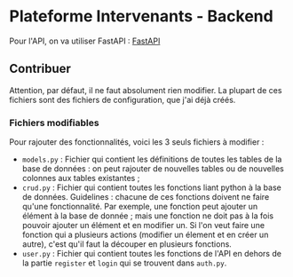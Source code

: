 # Plateforme Intervenants - Backend

Pour l'API, on va utiliser FastAPI : 
[FastAPI](https://fastapi.tiangolo.com/)

## Contribuer

Attention, par défaut, il ne faut absolument rien modifier. La plupart de ces fichiers sont des fichiers de configuration, que j'ai déjà créés. 

### Fichiers modifiables 

Pour rajouter des fonctionnalités, voici les 3 seuls fichiers à modifier :
- `models.py` : Fichier qui contient les définitions de toutes les tables de la base de données : on peut rajouter de nouvelles tables ou de nouvelles colonnes aux tables existantes ;
- `crud.py` : Fichier qui contient toutes les fonctions liant python à la base de données. Guidelines : chacune de ces fonctions doivent ne faire qu'une fonctionnalité. Par exemple, une fonction peut ajouter un élément à la base de donnée ; mais une fonction ne doit pas à la fois pouvoir ajouter un élément et en modifier un. Si l'on veut faire une fonction qui a plusieurs actions (modifier un élement et en créer un autre), c'est qu'il faut la découper en plusieurs fonctions. 
- `user.py` : Fichier qui contient toutes les fonctions de l'API en dehors de la partie `register` et `login` qui se trouvent dans `auth.py`.

